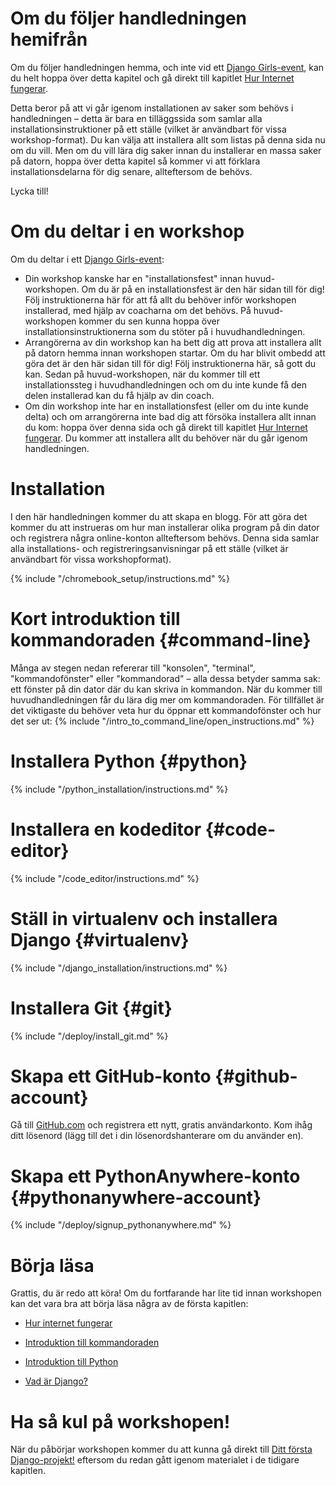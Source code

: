 # Om du följer handledningen hemifrån

Om du följer handledningen hemma, och inte vid ett [Django Girls-event](https://djangogirls.org/events/), kan du helt hoppa över detta kapitel och gå direkt till kapitlet [Hur Internet fungerar](../how_the_internet_works/README.md).

Detta beror på att vi går igenom installationen av saker som behövs i handledningen – detta är bara en tilläggssida som samlar alla installationsinstruktioner på ett ställe (vilket är användbart för vissa workshop-format). Du kan välja att installera allt som listas på denna sida nu om du vill. Men om du vill lära dig saker innan du installerar en massa saker på datorn, hoppa över detta kapitel så kommer vi att förklara installationsdelarna för dig senare, allteftersom de behövs.

Lycka till!

# Om du deltar i en workshop

Om du deltar i ett [Django Girls-event](https://djangogirls.org/events/):

* Din workshop kanske har en "installationsfest" innan huvud-workshopen. Om du är på en installationsfest är den här sidan till för dig! Följ instruktionerna här för att få allt du behöver inför workshopen installerad, med hjälp av coacharna om det behövs. På huvud-workshopen kommer du sen kunna hoppa över installationsinstruktionerna som du stöter på i huvudhandledningen.
* Arrangörerna av din workshop kan ha bett dig att prova att installera allt på datorn hemma innan workshopen startar. Om du har blivit ombedd att göra det är den här sidan till för dig! Följ instruktionerna här, så gott du kan. Sedan på huvud-workshopen, när du kommer till ett installationssteg i huvudhandledningen och om du inte kunde få den delen installerad kan du få hjälp av din coach.
* Om din workshop inte har en installationsfest (eller om du inte kunde delta) och om arrangörerna inte bad dig att försöka installera allt innan du kom: hoppa över denna sida och gå direkt till kapitlet [Hur Internet fungerar](../how_the_internet_works/README.md). Du kommer att installera allt du behöver när du går igenom handledningen.

# Installation

I den här handledningen kommer du att skapa en blogg. För att göra det kommer du att instrueras om hur man installerar olika program på din dator och registrera några online-konton allteftersom behövs. Denna sida samlar alla installations- och registreringsanvisningar på ett ställe (vilket är användbart för vissa workshopformat).

<!--sec data-title="Chromebook setup (if you're using one)"
data-id="chromebook_setup" data-collapse=true ces--> {% include "/chromebook_setup/instructions.md" %} 

<!--endsec-->

# Kort introduktion till kommandoraden {#command-line}

Många av stegen nedan refererar till "konsolen", "terminal", "kommandofönster" eller "kommandorad" – alla dessa betyder samma sak: ett fönster på din dator där du kan skriva in kommandon. När du kommer till huvudhandledningen får du lära dig mer om kommandoraden. För tillfället är det viktigaste du behöver veta hur du öppnar ett kommandofönster och hur det ser ut: {% include "/intro_to_command_line/open_instructions.md" %}

# Installera Python {#python}

{% include "/python_installation/instructions.md" %}

# Installera en kodeditor {#code-editor}

{% include "/code_editor/instructions.md" %}

# Ställ in virtualenv och installera Django {#virtualenv}

{% include "/django_installation/instructions.md" %}

# Installera Git {#git}

{% include "/deploy/install_git.md" %}

# Skapa ett GitHub-konto {#github-account}

Gå till [GitHub.com](https://www.github.com) och registrera ett nytt, gratis användarkonto. Kom ihåg ditt lösenord (lägg till det i din lösenordshanterare om du använder en).

# Skapa ett PythonAnywhere-konto {#pythonanywhere-account}

{% include "/deploy/signup_pythonanywhere.md" %}

# Börja läsa

Grattis, du är redo att köra! Om du fortfarande har lite tid innan workshopen kan det vara bra att börja läsa några av de första kapitlen:

* [Hur internet fungerar](../how_the_internet_works/README.md)

* [Introduktion till kommandoraden](../intro_to_command_line/README.md)

* [Introduktion till Python](../python_introduction/README.md)

* [Vad är Django?](../django/README.md)

# Ha så kul på workshopen!

När du påbörjar workshopen kommer du att kunna gå direkt till [Ditt första Django-projekt!](../django_start_project/README.md) eftersom du redan gått igenom materialet i de tidigare kapitlen.
